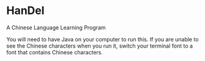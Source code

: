 # HanDel
A Chinese Language Learning Program

You will need to have Java on your computer to run this.
If you are unable to see the Chinese characters when you run it, switch your terminal font to a font that contains Chinese characters.
